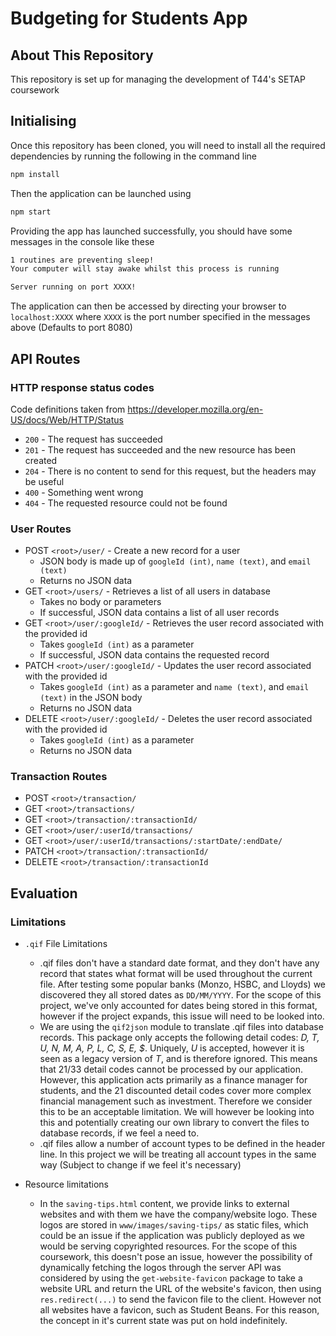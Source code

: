 # Budgeting for Students App

## About This Repository
This repository is set up for managing the development of T44's SETAP coursework

## Initialising
Once this repository has been cloned, you will need to install all the required dependencies by running the following in the command line

```cmd
npm install
```

Then the application can be launched using
```cmd
npm start
```

Providing the app has launched successfully, you should have some messages in the console like these
```cmd
1 routines are preventing sleep!
Your computer will stay awake whilst this process is running

Server running on port XXXX!
```
The application can then be accessed by directing your browser to `localhost:XXXX` where `XXXX` is the port number specified in the messages above (Defaults to port 8080)

## API Routes

### HTTP response status codes

Code definitions taken from https://developer.mozilla.org/en-US/docs/Web/HTTP/Status

- `200` - The request has succeeded
- `201` - The request has succeeded and the new resource has been created
- `204` - There is no content to send for this request, but the headers may be useful
- `400` - Something went wrong
- `404` - The requested resource could not be found

### User Routes

- POST `<root>/user/` - Create a new record for a user
  - JSON body is made up of `googleId (int)`, `name (text)`, and `email (text)`
  - Returns no JSON data
- GET `<root>/users/` - Retrieves a list of all users in database
  - Takes no body or parameters
  - If successful, JSON data contains a list of all user records
- GET `<root>/user/:googleId/` - Retrieves the user record associated with the provided id
  - Takes `googleId (int)` as a parameter
  - If successful, JSON data contains the requested record
- PATCH `<root>/user/:googleId/` - Updates the user record associated with the provided id
  - Takes `googleId (int)` as a parameter and `name (text)`, and `email (text)` in the JSON body
  - Returns no JSON data
- DELETE `<root>/user/:googleId/` - Deletes the user record associated with the provided id
  - Takes `googleId (int)` as a parameter
  - Returns no JSON data

### Transaction Routes

- POST `<root>/transaction/`
- GET `<root>/transactions/`
- GET `<root>/transaction/:transactionId/`
- GET `<root>/user/:userId/transactions/`
- GET `<root>/user/:userId/transactions/:startDate/:endDate/`
- PATCH `<root>/transaction/:transactionId/`
- DELETE `<root>/transaction/:transactionId`

## Evaluation

### Limitations

- `.qif` File Limitations
  - .qif files don't have a standard date format, and they don't have any record that states what format will be used throughout the current file. After testing some popular banks (Monzo, HSBC, and Lloyds) we discovered they all stored dates as `DD/MM/YYYY`. For the scope of this project, we've only accounted for dates being stored in this format, however if the project expands, this issue will need to be looked into.
  - We are using the `qif2json` module to translate .qif files into database records. This package only accepts the following detail codes: _D, T, U, N, M, A, P, L, C, S, E, $_. Uniquely, _U_ is accepted, however it is seen as a legacy version of _T_, and is therefore ignored. This means that 21/33 detail codes cannot be processed by our application. However, this application acts primarily as a finance manager for students, and the 21 discounted detail codes cover more complex financial management such as investment. Therefore we consider this to be an acceptable limitation. We will however be looking into this and potentially creating our own library to convert the files to database records, if we feel a need to.
  - .qif files allow a number of account types to be defined in the header line. In this project we will be treating all account types in the same way (Subject to change if we feel it's necessary)


- Resource limitations
  - In the `saving-tips.html` content, we provide links to external websites and with them we have the company/website logo. These logos are stored in `www/images/saving-tips/` as static files, which could be an issue if the application was publicly deployed as we would be serving copyrighted resources. For the scope of this coursework, this doesn't pose an issue, however the possibility of dynamically fetching the logos through the server API was considered by using the `get-website-favicon` package to take a website URL and return the URL of the website's favicon, then using `res.redirect(...)` to send the favicon file to the client. However not all websites have a favicon, such as Student Beans. For this reason, the concept in it's current state was put on hold indefinitely.
